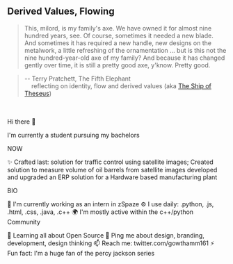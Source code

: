 

## Derived Values, Flowing

> This, milord, is my family's axe. We have owned it for almost nine hundred years, see. Of course,
sometimes it needed a new blade. And sometimes it has required a new handle, new designs on the
metalwork, a little refreshing of the ornamentation ... but is this not the nine hundred-year-old
axe of my family? And because it has changed gently over time, it is still a pretty good axe,
y'know. Pretty good.

> -- Terry Pratchett, The Fifth Elephant <br>
> &nbsp;&nbsp;&nbsp; reflecting on identity, flow and derived values  (aka [The Ship of Theseus](https://en.wikipedia.org/wiki/Ship_of_Theseus))
<br/> 
<br/>
Hi there 👋

I'm currently a student pursuing my bachelors  

NOW

✨ Crafted last: solution for traffic control using satellite images;
   Created solution to measure volume of oil barrels from satellite images
   developed and upgraded an ERP solution for a Hardware based manufacturing plant 

BIO

🏢 I'm currently working as an intern in zSpaze
⚙️ I use daily: .python, .js, .html, .css, .java, .c++
🌍 I'm mostly active within the c++/python Community

🌱 Learning all about Open Source
💬 Ping me about design, branding, development, design thinking
📫 Reach me: twitter.com/gowthamm161
⚡️ Fun fact: I'm a huge fan of the percy jackson series
